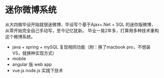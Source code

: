 # 迷你微博系统
从大四做毕设开始就很迷微博，毕设写个基于Ajax+.Net + SQL 的迷你版微博，从零开始完全自己手动写，至今记忆犹新。
毕业一晃2年多，打算用多种技术重构这个微博系统。  

- java + spring + mySQL 复现相同功能（附：换了macbook pro，不想装VS，就换种实现方式）  
- mobile 
 - angular 版 web app
 - vue.js node.js 实践下技术
